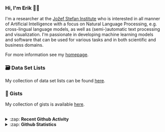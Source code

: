 ### Hi, I'm Erik 👋🏼 

I'm a researcher at the [Jožef Stefan Institute][job] who is interested in all manner of Artificial Intelligence with a focus on Natural Language Processing, e.g. cross-lingual language models, as well as (semi-)automatic text processing and visualization. I'm passionate in developing machine learning models and software that can be used for various tasks and in both scientific and business domains.

For more information see my [homepage][homepage].

### 🗃️ Data Set Lists
My collection of data set lists can be found [here][datasets].

### 🔖 Gists
My collection of gists is available [here][gists].

<br />

<details>
  <summary>:zap: <b>Recent Github Activity</b></summary>
  
<!--START_SECTION:activity-->
1. 🎉 Merged PR [#171](https://github.com/X5GON/platform-api/pull/171) in [X5GON/platform-api](https://github.com/X5GON/platform-api)
2. 🎉 Merged PR [#172](https://github.com/X5GON/platform-api/pull/172) in [X5GON/platform-api](https://github.com/X5GON/platform-api)
3. 💪 Opened PR [#172](https://github.com/X5GON/platform-api/pull/172) in [X5GON/platform-api](https://github.com/X5GON/platform-api)
4. 🎉 Merged PR [#169](https://github.com/X5GON/platform-api/pull/169) in [X5GON/platform-api](https://github.com/X5GON/platform-api)
5. 🎉 Merged PR [#170](https://github.com/X5GON/platform-api/pull/170) in [X5GON/platform-api](https://github.com/X5GON/platform-api)
<!--END_SECTION:activity-->

</details>

<details>
  <summary>:zap: <b>Github Statistics</b></summary>
  
  <img align="left" alt="codeSTACKr's Github Stats" src="https://github-readme-stats.vercel.app/api?username=eriknovak&show_icons=true&theme=buefy&hide_border=true" />

</details>

[job]: https://ailab.ijs.si/
[homepage]: https://ailab.ijs.si/eriknovak/
[gists]: https://gist.github.com/ErikNovak
[datasets]: ./datasets/README.md
